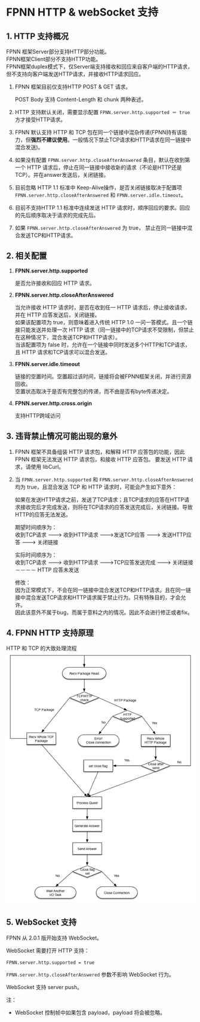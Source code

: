 # FPNN HTTP & webSocket 支持

## 1. HTTP 支持概况

FPNN 框架Server部分支持HTTP部分功能。  
FPNN框架Client部分不支持HTTP功能。  
FPNN框架duplex模式下，仅Server端支持接收和回应来自客户端的HTTP请求，但不支持向客户端发送HTTP请求，并接收HTTP请求回应。

1. FPNN 框架目前仅支持HTTP POST & GET 请求。

	POST Body 支持 Content-Length 和 chunk 两种表述。

1. HTTP 支持默认关闭，需要显示配置 `FPNN.server.http.supported ＝ true` 方才接受HTTP请求。
1. FPNN 默认支持 HTTP 和 TCP 包在同一个链接中混杂传递(FPNN持有该能力，但**强烈不建议使用**。一般情况下禁止TCP请求和HTTP请求在同一链接中混合发送)。
1. 如果没有配置 `FPNN.server.http.closeAfterAnswered` 条目，默认在收到第一个 HTTP 请求后，停止在同一链接中接收新的请求（不论是HTTP还是TCP）。并在answer发送后，关闭链接。
1. 目前忽略 HTTP 1.1 标准中 Keep-Alive操作，是否关闭链接取决于配置项 `FPNN.server.http.closeAfterAnswered` 和 `FPNN.server.idle.timeout`。
1. 目前不支持HTTP 1.1 标准中连续发送 HTTP 请求时，顺序回应的要求。回应的先后顺序取决于请求的完成先后。
1. 如果 `FPNN.server.http.closeAfterAnswered` 为 true， 禁止在同一链接中混合发送TCP和HTTP请求。


## 2. 相关配置

1. **FPNN.server.http.supported**

	是否允许接收和回应 HTTP 请求。

1. **FPNN.server.http.closeAfterAnswered**

	当允许接收 HTTP 请求时，是否在收到任一 HTTP 请求后，停止接收请求，并在 HTTP 应答发送后，关闭链接。  
	如果该配置项为 true，则意味着进入传统 HTTP 1.0 一问一答模式。且一个链接只能发送并处理一次 HTTP 请求（同一链接中的TCP请求不受限制，但禁止在这种情况下，混合发送TCP和HTTP请求）。  
	当该配置项为 false 时，允许在一个链接中同时发送多个HTTP和TCP请求，且 HTTP 请求和TCP请求可以混合发送。

1. **FPNN.server.idle.timeout**

	链接的空置时间。空置超过该时间，链接将会被FPNN框架关闭，并进行资源回收。  
	空置状态取决于是否有完整包的传递，而不由是否有byte传递决定。

1. **FPNN.server.http.cross.origin**

	支持HTTP跨域访问


## 3. 违背禁止情况可能出现的意外

1. FPNN 框架不具备组装 HTTP 请求包，和解释 HTTP 应答包的功能，因此 FPNN 框架无法发送 HTTP 请求包，和接收 HTTP 应答包。
	要发送 HTTP 请求，请使用 libCurl。

1. 当 `FPNN.server.http.supported` 和 `FPNN.server.http.closeAfterAnswered` 均为 true，且混合发送 TCP 和 HTTP 请求时，可能会产生如下意外：

	如果在发送HTTP请求之前，发送了TCP请求；且TCP请求的应答在HTTP请求接收完后才完成发送，则将在TCP请求的应答发送完成后，关闭链接。导致HTTP的应答无法发送。

	期望时间顺序为：  
	收到TCP请求 ---> 收到HTTP请求 --->发送TCP应答 ---> 发送HTTP应答 ---> 关闭链接

	实际时间顺序为：  
	收到TCP请求 ---> 收到HTTP请求 --->TCP应答发送完成 ---> 关闭链接－－－－ HTTP 应答未发送

	修改：  
	因为正常模式下，不会在同一链接中混合发送TCP和HTTP请求。且在同一链接中混合发送TCP请求和HTTP请求属于禁止行为。只有特殊目的，才会允许。  
	因此该意外不属于bug，而属于意料之内的情况。因此不会进行修正或者fix。


## 4. FPNN HTTP 支持原理

HTTP 和 TCP 的大致处理流程  
![HTTP 和 TCP 的处理流程图](fpnn-http-tcp-flow.png)


## 5. WebSocket 支持

FPNN 从 2.0.1 版开始支持 WebSocket。

WebSocket 需要打开 HTTP 支持：

	FPNN.server.http.supported = true

`FPNN.server.http.closeAfterAnswered` 参数不影响 WebSocket 行为。

WebSocket 支持 server push。

注：

+ WebSocket 控制帧中如果包含 payload，payload 将会被忽略。
